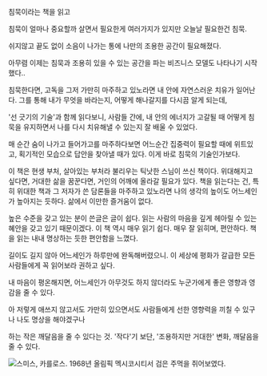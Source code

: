 침묵이라는 책을 읽고

침묵이 얼마나 중요할까
살면서 필요한게 여러가지가 있지만
오늘날 필요한건
침묵.

쉬지않고 끝도 없이 소음이 나가는 통에
나만의 조용한 공간이 필요해졌다.

아무렴 이제는 침묵과 조용히 있을 수 있는 공간을 파는
비즈니스 모델도 나타나기 시작했다..


침묵한다면, 고독을 그저 가만히 마주하고 있노라면
내 안에 자연스러운 치유가 일어난다.
그를 통해 내가 무엇을 바라는지, 어떻게 해나갈지를 다시끔 알게 되는데,

'선 긋기의 기술'과 함께 읽다보니,
사람들 간에, 내 안의 에너지가 고갈될 때
어떻게 침묵을 유지하면서
나를 다시 치유해낼 수 있는지 잘 배울 수 있었다.

매 순간 숨이 나가고 들어가고를 마주하다보면
어느순간 집중력이 필요할 때에
위트있고, 획기적인 모습으로 답안을 찾아낼 때가 있다.
이게 바로 침묵의 기술인가보다.

이 책은 현생 부처, 살아있는 부처라 불리우는 틱낫한 스님이 쓰신 책이다.
위대해지고 싶다면, 거대한 삶을 꿈꾼다면, 거인의 어깨에 올라갈 필요가 있다.
책을 읽는다는 건, 특히 위대한 책과 그 저자가 쓴 담론들을 마주하고 있노라면
나의 생각의 높이도 어느세인가 높아지는 듯하다.
삶에서 이만한 즐거움이 없다.

높은 수준을 갖고 있는 분이 쓴글은
글이 쉽다.
읽는 사람의 마음을 깊게 헤아릴 수 있는 혜안을 갖고 있기 때문이겠다.
이 책 역시 매우 읽기 쉽다.
매우 잘 읽히며, 편안하다.
책을 읽는 내내
명상하는 듯한 편안함을 느꼈다.

길이도 길지 않아 어느세인가 하루만에 완독해버렸으니.
이 세상에 평화가 갈급한 모든 사람들에게
꼭 읽어보라 권하고 싶다.

내 마음이 평온해지면, 어느세인가
아무것도 하지 않더라도 누군가에게
좋은 영향과 영감을 줄 수 있다.

아 저렇게 애쓰지 않고서도
가만히 있으면서도
사람들에게 선한 영향력을 끼칠 수 있구나
나도 명상을 해야겠구나

하는 작은 깨달음을 줄 수 있다는 것.
'작다'기 보단, '조용하지만 거대한' 변화, 깨달음을 줄 수 있다.

![스미스, 카를로스. 1968년 올림픽 멕시코시티서 검은 주먹을 쥐어보였다.](https://images-i.jpimedia.uk/imagefetch/c_fill,f_auto,q_auto:eco,w_1475/https://inews.co.uk/wp-content/uploads/2018/10/GettyImages-516309908.jpg "미국 내 흑인 인권 운동에 영향을 끼침")

